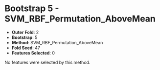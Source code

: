 # Bootstrap 5 - SVM_RBF_Permutation_AboveMean

- **Outer Fold**: 2
- **Bootstrap**: 5
- **Method**: SVM_RBF_Permutation_AboveMean
- **Fold Seed**: 47
- **Features Selected**: 0

No features were selected by this method.
